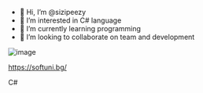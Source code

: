 - 👋 Hi, I’m @sizipeezy
- 👀 I’m interested in C# language
- 🌱 I’m currently learning programming
- 💞️ I’m looking to collaborate on team and development

![image](https://user-images.githubusercontent.com/96740451/147491195-9367d2dd-62d9-444b-9fa5-ae3c8683d796.png)

https://softuni.bg/

C#

